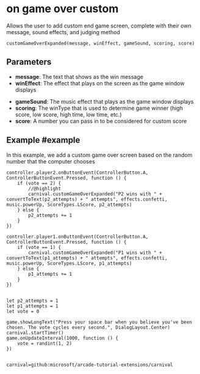 # on game over custom

Allows the user to add custom end game screen, complete with their own message, sound effects, and judging method

```sig
customGameOverExpanded(message, winEffect, gameSound, scoring, score)
```

## Parameters

* **message**: The text that shows as the win message
* **winEffect**: The effect that plays on the screen as the game window displays
+ **gameSound**:  The music effect that plays as the game window displays
+ **scoring**: The winType that is used to determine game winner (high score, low score, high time, low time, etc.)
+ **score**: A number you can pass in to be considered for custom score

## Example #example

In this example, we add a custom game over screen based on the random number that the computer chooses

```blocks
controller.player2.onButtonEvent(ControllerButton.A, ControllerButtonEvent.Pressed, function () {
    if (vote == 2) {
		//@highlight
        carnival.customGameOverExpanded("P2 wins with " + convertToText(p2_attempts) + " attempts", effects.confetti, music.powerUp, ScoreTypes.LScore, p2_attempts)
    } else {
        p2_attempts += 1
    }
})

controller.player1.onButtonEvent(ControllerButton.A, ControllerButtonEvent.Pressed, function () {
    if (vote == 1) {
        carnival.customGameOverExpanded("P1 wins with " + convertToText(p1_attempts) + " attempts", effects.confetti, music.powerUp, ScoreTypes.LScore, p1_attempts)
    } else {
        p1_attempts += 1
    }
})


let p2_attempts = 1
let p1_attempts = 1
let vote = 0

game.showLongText("Press your space bar when you believe you've been chosen. The vote cycles every second.", DialogLayout.Center)
carnival.startTimer()
game.onUpdateInterval(1000, function () {
    vote = randint(1, 2)
})


```

```package
carnival=github:microsoft/arcade-tutorial-extensions/carnival
```